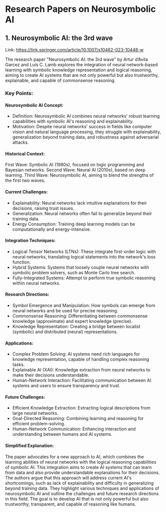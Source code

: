 # Research Papers on Neurosymbolic AI

## 1. Neurosymbolic AI: the 3rd wave
Link: https://link.springer.com/article/10.1007/s10462-023-10448-w

The research paper "Neurosymbolic AI: the 3rd wave" by Artur d’Avila Garcez and Luís C. Lamb explores the integration of neural network-based learning with symbolic knowledge representation and logical reasoning, aiming to create AI systems that are not only powerful but also trustworthy, explainable, and capable of commonsense reasoning.

### Key Points:
#### Neurosymbolic AI Concept:
- Definition: Neurosymbolic AI combines neural networks' robust learning capabilities with symbolic AI's reasoning and explainability.
- Motivation: Despite neural networks' success in fields like computer vision and natural language processing, they struggle with explainability, generalization beyond training data, and robustness against adversarial attacks.
  
#### Historical Context:
First Wave: Symbolic AI (1980s), focused on logic programming and Bayesian networks.
Second Wave: Neural AI (2010s), based on deep learning.
Third Wave: Neurosymbolic AI, aiming to blend the strengths of the first two waves.

#### Current Challenges:
- Explainability: Neural networks lack intuitive explanations for their decisions, raising trust issues.
- Generalization: Neural networks often fail to generalize beyond their training data.
- Energy Consumption: Training deep learning models can be computationally and energy-intensive.

#### Integration Techniques:
- Logical Tensor Networks (LTNs): These integrate first-order logic with neural networks, translating logical statements into the network's loss function.
- Hybrid Systems: Systems that loosely couple neural networks with symbolic problem solvers, such as Monte Carlo tree search.
- Fully-Integrated Systems: Attempt to perform true symbolic reasoning within neural networks.

#### Research Directions:
- Symbol Emergence and Manipulation: How symbols can emerge from neural networks and be used for precise reasoning.
- Commonsense Reasoning: Differentiating between commonsense knowledge (approximate) and expert knowledge (precise).
- Knowledge Representation: Creating a bridge between localist (symbolic) and distributed (neural) representations.

#### Applications:
- Complex Problem Solving: AI systems need rich languages for knowledge representation, capable of handling complex reasoning tasks.
- Explainable AI (XAI): Knowledge extraction from neural networks to make their decisions understandable.
- Human-Network Interaction: Facilitating communication between AI systems and users to ensure transparency and trust.

#### Future Challenges:
- Efficient Knowledge Extraction: Extracting logical descriptions from large neural networks.
- Goal-Directed Reasoning: Combining learning and reasoning for efficient problem-solving.
- Human-Network Communication: Enhancing interaction and understanding between humans and AI systems.

#### Simplified Explanation:
The paper advocates for a new approach to AI, which combines the learning abilities of neural networks with the logical reasoning capabilities of symbolic AI. This integration aims to create AI systems that can learn from data and also provide understandable explanations for their decisions. The authors argue that this approach will address current AI's shortcomings, such as lack of explainability and difficulty in generalizing beyond training data. They highlight various techniques and applications of neurosymbolic AI and outline the challenges and future research directions in this field. The goal is to develop AI that is not only powerful but also trustworthy, transparent, and capable of reasoning like humans.
